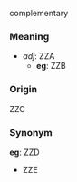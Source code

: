 complementary
### Meaning
+ _adj_: ZZA
	+ __eg__: ZZB

### Origin

ZZC

### Synonym

__eg__: ZZD

+ ZZE


